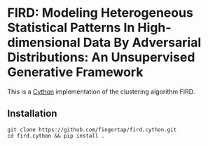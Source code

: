 # FIRD: Modeling Heterogeneous Statistical Patterns In High-dimensional Data By Adversarial Distributions: An Unsupervised Generative Framework

This is a [Cython](https://cython.org/) implementation of the clustering algorithm FIRD.

## Installation

```shell
git clone https://github.com/fingertap/fird.cython.git
cd fird.cython && pip install .
```
